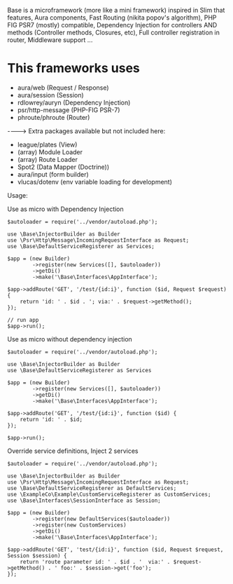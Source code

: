 Base is a microframework (more like a mini framework) inspired in Slim that features, Aura components, Fast Routing (nikita popov's algorithm), PHP FIG PSR7 (mostly) compatible, Dependency Injection for controllers AND methods (Controller methods, Closures, etc), Full controller registration in router, Middleware support ...

This frameworks uses
====================
- aura/web (Request / Response)
- aura/session (Session)
- rdlowrey/auryn (Dependency Injection)
- psr/http-message (PHP-FIG PSR-7)
- phroute/phroute (Router)

----> Extra packages available but not included here:
- league/plates (View)
- (array) Module Loader
- (array) Route Loader
- Spot2 (Data Mapper (Doctrine))
- aura/input (form builder)
- vlucas/dotenv (env variable loading for development)

Usage:

Use as micro with Dependency Injection

```
$autoloader = require('../vendor/autoload.php');

use \Base\InjectorBuilder as Builder
use \Psr\Http\Message\IncomingRequestInterface as Request;
use \Base\DefaultServiceRegisterer as Services;

$app = (new Builder)
        ->register(new Services([], $autoloader))
        ->getDi()
        ->make('\Base\Interfaces\AppInterface');

$app->addRoute('GET', '/test/{id:i}', function ($id, Request $request) {
    return 'id: ' . $id . '; via:' . $request->getMethod();
});

// run app
$app->run();

```


Use as micro without dependency injection
```
$autoloader = require('../vendor/autoload.php');

use \Base\InjectorBuilder as Builder
use \Base\DefaultServiceRegisterer as Services

$app = (new Builder)
        ->register(new Services([], $autoloader))
        ->getDi()
        ->make('\Base\Interfaces\AppInterface');

$app->addRoute('GET', '/test/{id:i}', function ($id) {
    return 'id: ' . $id;
});

$app->run();
```


Override service definitions, Inject 2 services

```
$autoloader = require('../vendor/autoload.php');

use \Base\InjectorBuilder as Builder
use \Psr\Http\Message\IncomingRequestInterface as Request;
use \Base\DefaultServiceRegisterer as DefaultServices;
use \ExampleCo\Example\CustomServiceRegisterer as CustomServices;
use \Base\Interfaces\SessionInterface as Session;

$app = (new Builder)
        ->register(new DefaultServices($autoloader))
        ->register(new CustomServices)
        ->getDi()
        ->make('\Base\Interfaces\AppInterface');

$app->addRoute('GET', 'test/{id:i}', function ($id, Request $request, Session $session) {
    return 'route parameter id: ' . $id . '  via:' . $request->getMethod() . ' foo:' . $session->get('foo');
});
```



